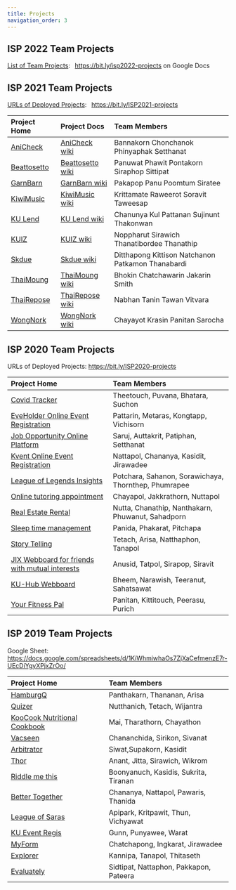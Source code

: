 ```yaml
---
title: Projects
navigation_order: 3
---
```


## ISP 2022 Team Projects

[List of Team Projects](https://bit.ly/isp2022-projects):&ensp; <https://bit.ly/isp2022-projects> on Google Docs

## ISP 2021 Team Projects

[URLs of Deployed Projects](https://docs.google.com/spreadsheets/d/1lXzCIazaBSW-odog9lK-atoi80WIhqFKrsEpEc-0uIc/edit):&ensp; <https://bit.ly/ISP2021-projects> 

| Project Home   | Project Docs     | Team Members    |
|:---------------|:-----------------|:----------------|
| [AniCheck](https://github.com/Ing140943/anicheck) | [AniCheck wiki][] | Bannakorn  Chonchanok  Phinyaphak  Setthanat  |
| [Beattosetto](https://github.com/beattosetto/beattosetto) | [Beattosetto wiki][] | Panuwat  Phawit   Pontakorn  Siraphop   Sittipat|
| [GarnBarn](https://github.com/GarnBarn) | [GarnBarn wiki][] | Pakapop  Panu  Poomtum  Siratee  |
| [KiwiMusic](https://github.com/SoravitPete/KiwiMusic) | [KiwiMusic wiki][] | Krittamate  Raweerot  Soravit  Taweesap  |
| [KU Lend](https://github.com/ChanunyaO/KU-Lend.git) | [KU Lend wiki][] | Chanunya  Kul  Pattanan  Sujinunt  Thakonwan|
| [KUIZ](https://github.com/ParnThanatibordee/KUIZ) | [KUIZ wiki][] | Noppharut  Sirawich  Thanatibordee  Thanathip  |
| [Skdue](https://github.com/patkamon/skdue) | [Skdue wiki][] | Ditthapong  Kittison  Natchanon  Patkamon  Thanabardi|
| [ThaiMoung](https://github.com/Jakarin-Jojo/ThaiMoung) | [ThaiMoung wiki][] | Bhokin  Chatchawarin  Jakarin  Smith  |
| [ThaiRepose](https://github.com/ThaiRepose/thairepose) | [ThaiRepose wiki][] | Nabhan  Tanin  Tawan  Vitvara  |
| [WongNork](https://github.com/WongNork/wongnork) | [WongNork wiki][] | Chayayot  Krasin  Panitan  Sarocha  |

[AniCheck wiki]: https://github.com/Ing140943/anicheck/wiki
[Beattosetto wiki]: https://github.com/beattosetto/beattosetto/wiki
[GarnBarn wiki]: https://garnbarn.github.io/garnbarn-frontend/
[KiwiMusic wiki]: https://github.com/SoravitPete/KiwiMusic/wiki
[KU Lend wiki]: https://github.com/ChanunyaO/KU-Lend/wiki
[KUIZ wiki]: https://github.com/ParnThanatibordee/KUIZ/wiki
[SKdue wiki]: https://github.com/patkamon/skdue/wiki
[ThaiMoung wiki]: https://github.com/Jakarin-Jojo/ThaiMoung/wiki
[ThaiRepose wiki]: https://github.com/ThaiRepose/thairepose/wiki
[Wongnork wiki]: https://github.com/WongNork/wongnork/wiki


## ISP 2020 Team Projects

URLs of Deployed Projects: <https://bit.ly/ISP2020-projects>

| Project Home | Team Members   | 
|:-------------|:---------------|
| [Covid Tracker](https://github.com/lisbono2001/Covid19-Tracker) | Theetouch, Puvana, Bhatara, Suchon  |
| [EveHolder Online Event Registration](https://github.com/EveGroup/EveHolder) | Pattarin, Metaras, Kongtapp, Vichisorn |
| [Job Opportunity Online Platform](https://github.com/Jomsaruj/DEK-COM) | Saruj, Auttakrit, Patiphan, Setthanat |
| [Kvent Online Event Registration](https://github.com/bleachjade/Kvent) | Nattapol, Chananya, Kasidit, Jirawadee |
| [League of Legends Insights](https://github.com/Sahanon-P/Noxus-Project) | Potchara, Sahanon, Sorawichaya, Thornthep, Phumrapee |
| [Online tutoring appointment](https://github.com/Bouncyyahomie/TEWMA-project) | Chayapol, Jakkrathorn, Nuttapol |
| [Real Estate Rental](https://github.com/ZEZAY/real-estate-rental) | Nutta, Chanathip, Nanthakarn, Phuwanut, Sahadporn  |
| [Sleep time management](https://github.com/PitchapaSaelim/Have-A-Night-Day) | Panida, Phakarat, Pitchapa  |
| [Story Telling](https://github.com/kidstylex/TELLING) | Tetach, Arisa, Natthaphon, Tanapol |
| [JIX Webboard for friends with mutual interests](https://github.com/jix-666/jix) | Anusid, Tatpol, Sirapop, Siravit |
| [KU-Hub Webboard](https://github.com/NarawishS/ku-hub) | Bheem, Narawish, Teeranut, Sahatsawat |
| [Your Fitness Pal](https://github.com/kinkinkinxd/YourFitnessPal) | Panitan, Kittitouch, Peerasu, Purich |

## ISP 2019 Team Projects

Google Sheet: <https://docs.google.com/spreadsheets/d/1KiWhmiwhaOs7ZjXaCefmenzE7r-UEcDiYgyXPjxZrOo/>

| Project Home | Team Members   | 
|:-------------|:---------------|
| [HamburgQ](https://github.com/kidstylex/HamburgQ) | Panthakarn, Thananan, Arisa |
| [Quizer](https://github.com/NutthanichN/Quizer) | Nutthanich, Tetach, Wijantra |
| [KooCook Nutritional Cookbook](https://github.com/KooCook/koocook-dj/tree/dev) | Mai, Tharathorn, Chayathon  |
| [Vacseen](https://github.com/llleyelll/vacseen) | Chananchida, Sirikon, Sivanat |
| [Arbitrator](https://github.com/Winternight9/Arbitrator/tree/develop) | Siwat,Supakorn, Kasidit |
| [Thor](https://github.com/magmagcup/Thor/tree/develop) | Anant, Jitta, Sirawich, Wikrom |
| [Riddle me this](https://github.com/KasidisGit/riddle-me-this) | Boonyanuch, Kasidis, Sukrita, Tiranan |
| [Better Together](https://github.com/bameethanida/BetterTogether) | Chananya, Nattapol, Pawaris, Thanida |
| [League of Saras](https://github.com/Klan300/league_of_saras) | Apipark, Kritpawit, Thun, Vichyawat |
| [KU Event Regis](https://github.com/PunyaweeSrithongkerd/KU-Event-Regis) | Gunn, Punyawee, Warat |
| [MyForm](https://github.com/ChatchapongC/myform) | Chatchapong, Ingkarat, Jirawadee |
| [Explorer](https://github.com/firstknp/Explorer) | Kannipa, Tanapol, Thitaseth |
| [Evaluately](https://github.com/mmookptr/evaluately) | Sidtipat, Nattaphon, Pakkapon, Pateera |


[HamburgQ]: https://github.com/kidstylex/HamburgQ
[Quizer]: https://github.com/NutthanichN/Quizer
[KooCook]: https://github.com/KooCook/koocook-dj/tree/dev
[Vacseen]: https://github.com/llleyelll/vacseen
[Arbitrator]: https://github.com/Winternight9/Arbitrator/tree/develop
[Thor]: https://github.com/magmagcup/Thor/tree/develop
[Riddle-me-this]: https://github.com/KasidisGit/riddle-me-this
[BetterTogether]: https://github.com/bameethanida/BetterTogether
[League-of-Saras]: https://github.com/Klan300/league_of_saras
[KU-Event-Regis]: https://github.com/PunyaweeSrithongkerd/KU-Event-Regis
[MyForm]: https://github.com/ChatchapongC/myform
[Explorer]: https://github.com/firstknp/Explorer
[Evaluately]: https://github.com/mmookptr/evaluately
